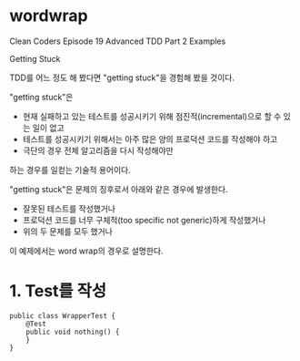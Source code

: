 wordwrap
============

Clean Coders Episode 19 Advanced TDD Part 2 Examples

Getting Stuck

TDD를 어느 정도 해 봤다면 "getting stuck"을 경험해 봤을 것이다.

"getting stuck"은

- 현재 실패하고 있는 테스트를 성공시키기 위해 점진적(incremental)으로 할 수 있는 일이 없고
- 테스트를 성공시키기 위해서는 아주 많은 양의 프로덕션 코드를 작성해야 하고
- 극단의 경우 전체 알고리즘을 다시 작성해야만 

하는 경우를 일컫는 기술적 용어이다.

"getting stuck"은 문제의 징후로서 아래와 같은 경우에 발생한다.

- 잘못된 테스트를 작성했거나
- 프로덕션 코드를 너무 구체적(too specific not generic)하게 작성했거나
- 위의 두 문제를 모두 했거나

이 예제에서는 word wrap의 경우로 설명한다.
# 1. Test를 작성

```
public class WrapperTest {
    @Test
    public void nothing() {
    }
}
```